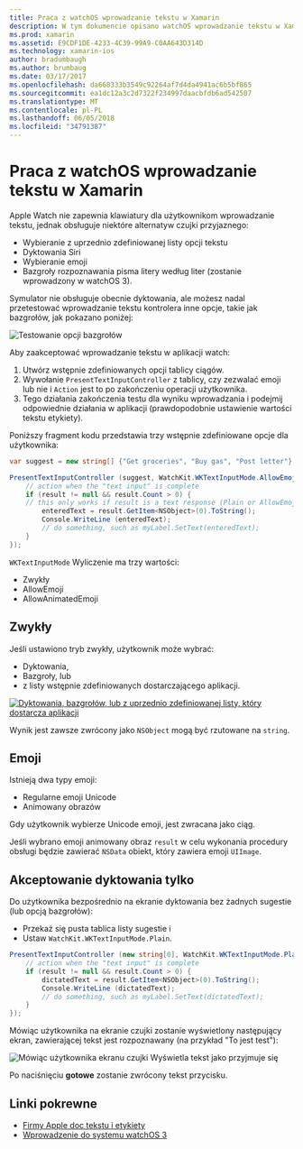 ```yaml
---
title: Praca z watchOS wprowadzanie tekstu w Xamarin
description: W tym dokumencie opisano watchOS wprowadzanie tekstu w Xamarin. Zawarto informacje PresentTextInputController metody, pisma ręcznego w postaci zwykłego tekstu, emojis i dyktowania.
ms.prod: xamarin
ms.assetid: E9CDF1DE-4233-4C39-99A9-C0AA643D314D
ms.technology: xamarin-ios
author: bradumbaugh
ms.author: brumbaug
ms.date: 03/17/2017
ms.openlocfilehash: da668333b3549c92264af7d4da4941ac6b5bf865
ms.sourcegitcommit: ea1dc12a3c2d7322f234997daacbfdb6ad542507
ms.translationtype: MT
ms.contentlocale: pl-PL
ms.lasthandoff: 06/05/2018
ms.locfileid: "34791387"
---
```

# <a name="working-with-watchos-text-input-in-xamarin"></a>Praca z watchOS wprowadzanie tekstu w Xamarin

Apple Watch nie zapewnia klawiatury dla użytkownikom wprowadzanie tekstu, jednak obsługuje niektóre alternatyw czujki przyjaznego:

- Wybieranie z uprzednio zdefiniowanej listy opcji tekstu
- Dyktowania Siri
- Wybieranie emoji
- Bazgroły rozpoznawania pisma litery według liter (zostanie wprowadzony w watchOS 3).

Symulator nie obsługuje obecnie dyktowania, ale możesz nadal przetestować wprowadzanie tekstu kontrolera inne opcje, takie jak bazgrołów, jak pokazano poniżej:

![](text-input-images/textinput-sml.png "Testowanie opcji bazgrołów")

Aby zaakceptować wprowadzanie tekstu w aplikacji watch:

1. Utwórz wstępnie zdefiniowanych opcji tablicy ciągów.
2. Wywołanie `PresentTextInputController` z tablicy, czy zezwalać emoji lub nie i `Action` jest to po zakończeniu operacji użytkownika.
3. Tego działania zakończenia testu dla wyniku wprowadzania i podejmij odpowiednie działania w aplikacji (prawdopodobnie ustawienie wartości tekstu etykiety).

Poniższy fragment kodu przedstawia trzy wstępnie zdefiniowane opcje dla użytkownika:

```csharp
var suggest = new string[] {"Get groceries", "Buy gas", "Post letter"};

PresentTextInputController (suggest, WatchKit.WKTextInputMode.AllowEmoji, (result) => {
    // action when the "text input" is complete
    if (result != null && result.Count > 0) {
    // this only works if result is a text response (Plain or AllowEmoji)
        enteredText = result.GetItem<NSObject>(0).ToString();
        Console.WriteLine (enteredText);
        // do something, such as myLabel.SetText(enteredText);
    }
});
```

`WKTextInputMode` Wyliczenie ma trzy wartości:

- Zwykły
- AllowEmoji
- AllowAnimatedEmoji

## <a name="plain"></a>Zwykły

Jeśli ustawiono tryb zwykły, użytkownik może wybrać:

- Dyktowania,
- Bazgroły, lub
- z listy wstępnie zdefiniowanych dostarczającego aplikacji.

[![](text-input-images/plain-scribble-sml.png "Dyktowania, bazgrołów, lub z uprzednio zdefiniowanej listy, który dostarcza aplikacji")](text-input-images/plain-scribble.png#lightbox)

Wynik jest zawsze zwrócony jako `NSObject` mogą być rzutowane na `string`.

## <a name="emoji"></a>Emoji

Istnieją dwa typy emoji:

- Regularne emoji Unicode
- Animowany obrazów

Gdy użytkownik wybierze Unicode emoji, jest zwracana jako ciąg.

Jeśli wybrano emoji animowany obraz `result` w celu wykonania procedury obsługi będzie zawierać `NSData` obiekt, który zawiera emoji `UIImage`.

## <a name="accepting-dictation-only"></a>Akceptowanie dyktowania tylko

Do użytkownika bezpośrednio na ekranie dyktowania bez żadnych sugestie (lub opcją bazgrołów):

- Przekaż się pusta tablica listy sugestie i
- Ustaw `WatchKit.WKTextInputMode.Plain`.

```csharp
PresentTextInputController (new string[0], WatchKit.WKTextInputMode.Plain, (result) => {
    // action when the "text input" is complete
    if (result != null && result.Count > 0) {
        dictatedText = result.GetItem<NSObject>(0).ToString();
        Console.WriteLine (dictatedText);
        // do something, such as myLabel.SetText(dictatedText);
    }
});
```

Mówiąc użytkownika na ekranie czujki zostanie wyświetlony następujący ekran, zawierającej tekst jest rozpoznawany (na przykład "To jest test"):

![](text-input-images/dictation.png "Mówiąc użytkownika ekranu czujki Wyświetla tekst jako przyjmuje się")

Po naciśnięciu **gotowe** zostanie zwrócony tekst przycisku.



## <a name="related-links"></a>Linki pokrewne

- [Firmy Apple doc tekstu i etykiety](https://developer.apple.com/library/ios/documentation/General/Conceptual/WatchKitProgrammingGuide/TextandLabels.html)
- [Wprowadzenie do systemu watchOS 3](~/ios/watchos/platform/introduction-to-watchos3/index.md)
